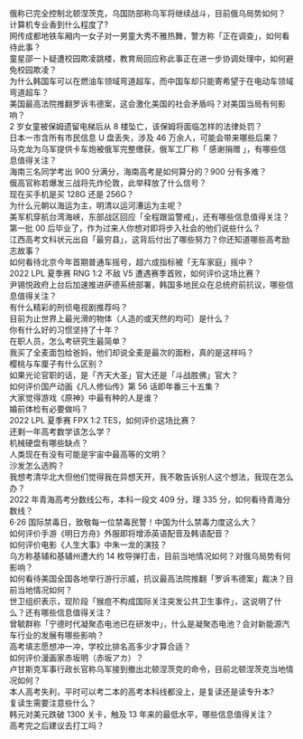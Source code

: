 俄称已完全控制北顿涅茨克，乌国防部称乌军将继续战斗，目前俄乌局势如何？  
计算机专业香到什么程度了?  
网传成都地铁车厢内一女子对一男童大秀不雅热舞，警方称「正在调查」，如何看待此事？  
童星邵一卜疑遭校园欺凌跳楼，教育局回应称此事正在进一步协调处理中，如何避免校园欺凌？  
为什么韩国车可以在燃油车领域弯道超车，而中国车却只能寄希望于在电动车领域弯道超车？  
美国最高法院推翻罗诉韦德案，这会激化美国的社会矛盾吗？对美国当局有何影响？  
2 岁女童被保姆遗留电梯后从 8 楼坠亡，该保姆将面临怎样的法律处罚？  
日本一市含所有市民信息 U 盘丢失，涉及 46 万余人，可能会带来哪些后果？  
马克龙为乌军提供卡车炮被俄军完整缴获，俄军工厂称「 感谢捐赠 」，有哪些信息值得关注？  
海南三名同学考出 900 分满分，海南高考是如何算分的？900 分有多难？  
俄高官称若爆发三战将先炸伦敦，此举释放了什么信号？  
现在买手机是买 128G 还是 256G？  
为什么元朝以海运为主，明清以运河漕运为主呢？  
美军机穿航台湾海峡，东部战区回应「全程跟监警戒」，还有哪些信息值得关注？  
第一批 00 后毕业了，作为过来人你想对即将步入社会的他们说些什么？  
江西高考文科状元出自「最穷县」，这背后付出了哪些努力？你还知道哪些高考励志故事？  
如何看待北京今年首期普通车摇号，超六成指标被「无车家庭」摇中？  
2022 LPL 夏季赛 RNG 1:2 不敌 V5 遭遇赛季首败，如何评价这场比赛？  
尹锡悦政府上台后加速推进萨德系统部署，韩国多地民众在总统府前抗议，哪些信息值得关注？  
有什么精彩的刑侦电视剧推荐吗？  
目前为止世界上最光滑的物体（人造的或天然的均可）是什么？  
你有什么好的习惯坚持了十年？  
在职人员，怎么考研究生最简单？  
我买了全麦面包给爸妈，他们却说全麦是最次的面粉，真的是这样吗？  
樱桃与车厘子有什么区别？  
如果光论官职的话，是「齐天大圣」官大还是「斗战胜佛」官大？  
如何评价国产动画《凡人修仙传》第 56 话即年番三十五集？  
大家觉得游戏《原神》中最有种的人是谁？  
婚前体检有必要做吗？  
2022 LPL 夏季赛 FPX 1:2 TES，如何评价这场比赛？  
还剩一年高考数学该怎么学？  
机械硬盘有哪些缺点？  
人类现在有没有可能是宇宙中最高等的文明？  
沙发怎么选购？  
我想考清华北大但他们觉得我在异想天开，我不敢告诉别人这个想法，我现在怎么办？  
2022 年青海高考分数线公布，本科一段文 409 分，理 335 分，如何看待青海分数线？  
6·26 国际禁毒日，致敬每一位禁毒民警！中国为什么禁毒力度这么大？  
如何评价手游《明日方舟》外服即将增添英语配音及韩语配音？  
如何评价电影《人生大事》中朱一龙的演技？  
乌方称基辅和基辅州遭大约 14 枚导弹打击，目前当地情况如何？对俄乌局势有何影响？  
如何看待美国全国各地举行游行示威，抗议最高法院推翻「罗诉韦德案」裁决？目前当地情况如何？  
世卫组织表示，现阶段「猴痘不构成国际关注突发公共卫生事件」，这说明了什么？还有哪些信息值得关注？  
曾毓群称「宁德时代凝聚态电池已在研发中」，什么是凝聚态电池？会对新能源汽车行业的发展有哪些影响？  
高考填志愿想冲一冲，学校比排名高多少才算合适？  
如何评价漫画家赤坂明（赤坂アカ）？  
卢甘斯克军事行政长官称乌军接到撤出北顿涅茨克的命令，目前北顿涅茨克当地情况如何？  
本人高考失利，平时可以考二本的高考本科线都没上，是复读还是读专升本?  
复读生需要注意些什么？  
韩元对美元跌破 1300 关卡，触及 13 年来的最低水平，哪些信息值得关注？  
高考完之后建议去打工吗？  
